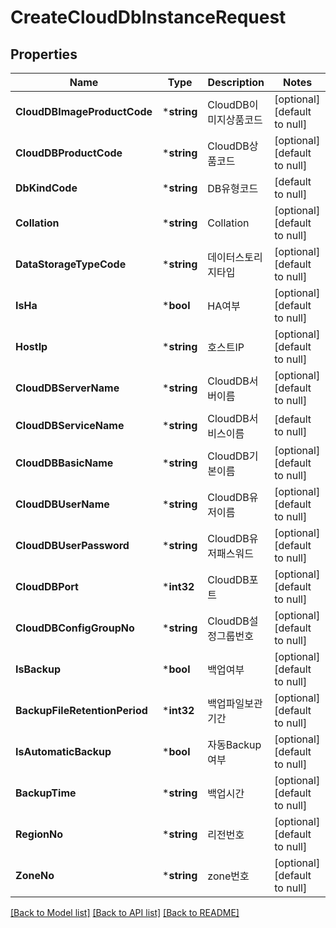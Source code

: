 # CreateCloudDbInstanceRequest

## Properties
Name | Type | Description | Notes
------------ | ------------- | ------------- | -------------
**CloudDBImageProductCode** | ***string** | CloudDB이미지상품코드 | [optional] [default to null]
**CloudDBProductCode** | ***string** | CloudDB상품코드 | [optional] [default to null]
**DbKindCode** | ***string** | DB유형코드 | [default to null]
**Collation** | ***string** | Collation | [optional] [default to null]
**DataStorageTypeCode** | ***string** | 데이터스토리지타입 | [optional] [default to null]
**IsHa** | ***bool** | HA여부 | [optional] [default to null]
**HostIp** | ***string** | 호스트IP | [optional] [default to null]
**CloudDBServerName** | ***string** | CloudDB서버이름 | [optional] [default to null]
**CloudDBServiceName** | ***string** | CloudDB서비스이름 | [default to null]
**CloudDBBasicName** | ***string** | CloudDB기본이름 | [optional] [default to null]
**CloudDBUserName** | ***string** | CloudDB유저이름 | [optional] [default to null]
**CloudDBUserPassword** | ***string** | CloudDB유저패스워드 | [optional] [default to null]
**CloudDBPort** | ***int32** | CloudDB포트 | [optional] [default to null]
**CloudDBConfigGroupNo** | ***string** | CloudDB설정그룹번호 | [optional] [default to null]
**IsBackup** | ***bool** | 백업여부 | [optional] [default to null]
**BackupFileRetentionPeriod** | ***int32** | 백업파일보관기간 | [optional] [default to null]
**IsAutomaticBackup** | ***bool** | 자동Backup여부 | [optional] [default to null]
**BackupTime** | ***string** | 백업시간 | [optional] [default to null]
**RegionNo** | ***string** | 리전번호 | [optional] [default to null]
**ZoneNo** | ***string** | zone번호 | [optional] [default to null]

[[Back to Model list]](../README.md#documentation-for-models) [[Back to API list]](../README.md#documentation-for-api-endpoints) [[Back to README]](../README.md)


